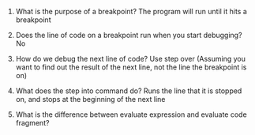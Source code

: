 1. What is the purpose of a breakpoint?
    The program will run until it hits a breakpoint

2. Does the line of code on a breakpoint run when you start debugging?
    No

3. How do we debug the next line of code?
    Use step over (Assuming you want to find out the result of the next line, not the line the breakpoint is on)

4. What does the step into command do?
    Runs the line that it is stopped on, and stops at the beginning of the next line

5. What is the difference between evaluate expression and evaluate code fragment?
